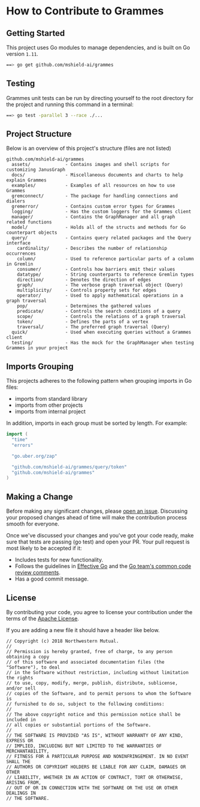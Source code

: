 # How to Contribute to Grammes

## Getting Started

This project uses Go modules to manage dependencies, and is built on Go version `1.11`.

```sh
==> go get github.com/mshield-ai/grammes
```

## Testing

Grammes unit tests can be run by directing yourself to the root directory for the project and running this command in a terminal:

```sh
==> go test -parallel 3 --race ./...
```

## Project Structure

Below is an overview of this project's structure (files are not listed)

```flat
github.com/mshield-ai/grammes
  assets/             - Contains images and shell scripts for customizing JanusGraph
  docs/               - Miscellaneous documents and charts to help explain Grammes
  examples/           - Examples of all resources on how to use Grammes
  gremconnect/        - The package for handling connections and dialers
  gremerror/          - Contains custom error types for Grammes
  logging/            - Has the custom loggers for the Grammes client
  manager/            - Contains the GraphManager and all graph related functions
  model/              - Holds all of the structs and methods for Go counterpart objects
  query/              - Contains query related packages and the Query interface
    cardinality/      - Describes the number of relationship occurrences
    column/           - Used to reference particular parts of a column in Gremlin
    consumer/         - Controls how barriers emit their values
    datatype/         - String counterparts to reference Gremlin types
    direction/        - Denotes the direction of edges
    graph/            - The verbose graph traversal object (Query)
    multiplicity/     - Controls property sets for edges
    operator/         - Used to apply mathematical operations in a graph traversal
    pop/              - Determines the gathered values
    predicate/        - Controls the search conditions of a query
    scope/            - Controls the relations of a graph traversal
    token/            - Defines the parts of a vertex
    traversal/        - The preferred graph traversal (Query)
  quick/              - Used when executing queries without a Grammes client
  testing/            - Has the mock for the GraphManager when testing Grammes in your project
```

## Imports Grouping

This projects adheres to the following pattern when grouping imports in Go files:

* imports from standard library
* imports from other projects
* imports from internal project

In addition, imports in each group must be sorted by length. For example:

```go
import (
  "time"
  "errors"

  "go.uber.org/zap"

  "github.com/mshield-ai/grammes/query/token"
  "github.com/mshield-ai/grammes"
)
```

## Making a Change

Before making any significant changes, please [open an issue](https://github.com/mshield-ai/grammes/issues). Discussing your proposed changes ahead of time will make the contribution process smooth for everyone.

Once we've discussed your changes and you've got your code ready, make sure that tests are passing (go test) and open your PR. Your pull request is most likely to be accepted if it:

* Includes tests for new functionality.
* Follows the guidelines in [Effective Go](https://golang.org/doc/effective_go.html) and the [Go team's common code review comments](https://github.com/golang/go/wiki/CodeReviewComments).
* Has a good commit message.

## License

By contributing your code, you agree to license your contribution under the terms of the [Apache License](https://github.com/mshield-ai/grammes/blob/master/LICENSE).

If you are adding a new file it should have a header like below.

```flat
// Copyright (c) 2018 Northwestern Mutual.
//
// Permission is hereby granted, free of charge, to any person obtaining a copy
// of this software and associated documentation files (the "Software"), to deal
// in the Software without restriction, including without limitation the rights
// to use, copy, modify, merge, publish, distribute, sublicense, and/or sell
// copies of the Software, and to permit persons to whom the Software is
// furnished to do so, subject to the following conditions:
//
// The above copyright notice and this permission notice shall be included in
// all copies or substantial portions of the Software.
//
// THE SOFTWARE IS PROVIDED "AS IS", WITHOUT WARRANTY OF ANY KIND, EXPRESS OR
// IMPLIED, INCLUDING BUT NOT LIMITED TO THE WARRANTIES OF MERCHANTABILITY,
// FITNESS FOR A PARTICULAR PURPOSE AND NONINFRINGEMENT. IN NO EVENT SHALL THE
// AUTHORS OR COPYRIGHT HOLDERS BE LIABLE FOR ANY CLAIM, DAMAGES OR OTHER
// LIABILITY, WHETHER IN AN ACTION OF CONTRACT, TORT OR OTHERWISE, ARISING FROM,
// OUT OF OR IN CONNECTION WITH THE SOFTWARE OR THE USE OR OTHER DEALINGS IN
// THE SOFTWARE.
```